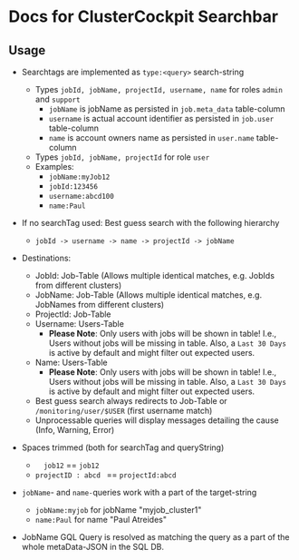 # Docs for ClusterCockpit Searchbar

## Usage

* Searchtags are implemented as `type:<query>` search-string
  * Types `jobId, jobName, projectId, username, name` for roles `admin` and `support`
    * `jobName` is jobName as persisted in `job.meta_data` table-column
    * `username` is actual account identifier as persisted in `job.user` table-column
    * `name` is account owners name as persisted in `user.name` table-column
  * Types `jobId, jobName, projectId` for role `user`
  * Examples:
    * `jobName:myJob12`
    * `jobId:123456`
    * `username:abcd100`
    * `name:Paul`
* If no searchTag used: Best guess search with the following hierarchy
  * `jobId -> username -> name -> projectId -> jobName`
* Destinations:
  * JobId: Job-Table (Allows multiple identical matches, e.g. JobIds from different clusters)
  * JobName: Job-Table (Allows multiple identical matches, e.g. JobNames from different clusters)
  * ProjectId: Job-Table
  * Username: Users-Table
    * **Please Note**: Only users with jobs will be shown in table! I.e., Users without jobs will be missing in table. Also, a `Last 30 Days` is active by default and might filter out expected users.
  * Name: Users-Table
    * **Please Note**: Only users with jobs will be shown in table! I.e., Users without jobs will be missing in table. Also, a `Last 30 Days` is active by default and might filter out expected users.
  * Best guess search always redirects to Job-Table or `/monitoring/user/$USER` (first username match)
  * Unprocessable queries will display messages detailing the cause (Info, Warning, Error)
* Spaces trimmed (both for searchTag and queryString)
  * `  job12` == `job12`
  * `projectID : abcd ` == `projectId:abcd`
* `jobName`- and `name-`queries work with a part of the target-string
  * `jobName:myjob` for jobName "myjob_cluster1"
  * `name:Paul` for name "Paul Atreides"

* JobName GQL Query is resolved as matching the query as a part of the whole metaData-JSON in the SQL DB.
